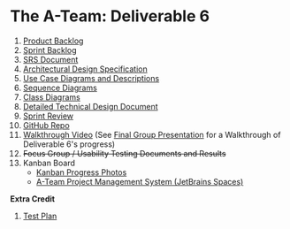 # The A-Team: Deliverable 6

1.    [Product Backlog](https://docs.google.com/spreadsheets/d/1qiva5Cqyvc-7M2_Arl1Ztq76fi4Xm5y43vZg9Ody7QM/edit#gid=616909607)
2.    [Sprint Backlog](https://docs.google.com/spreadsheets/d/1pw283njmaZEpOthaSxv1VoHviQTXABJ7/edit#gid=1448491115)
3.    [SRS Document](https://docs.google.com/document/d/19RdqCek5BAVp5s-bPqRss-IbP4obpr3v/edit)
4.    [Architectural Design Specification](https://docs.google.com/document/d/1ZvaReG9MMKDv57G5W7PK3SSKtc9Opg1J5jKssuVKim8/edit) 
5.    [Use Case Diagrams and Descriptions](https://docs.google.com/document/d/1HVZJPOMEdF5vOeHxHVoEccG2ijHisyy4y0z5xDaOSBI/edit?usp=sharing)
6.    [Sequence Diagrams](https://docs.google.com/document/d/1AqOGzRBFhIDMTtA0zzwFhM9aTngDF8fq4TNKDqYmBdo/edit#heading=h.87ewkvt0kdx) 
7.    [Class Diagrams](https://miro.com/app/board/uXjVNQ1KWrU=/) 
8.    [Detailed Technical Design Document](https://docs.google.com/document/d/1C1oSrq1omt9Ru1VaULNxfUHpezDwVSfzlUy09scPhJU/edit?usp=sharing) 
9.    [Sprint Review](https://docs.google.com/document/d/1sEG4tHyaM308Pf25dQfIqN7FTaIKvIIHpUIT_Ac5u9Y/edit)
10.    [GitHub Repo](https://github.com/COS420-Fall23/The-A-Team)
11.    [Walkthrough Video](https://drive.google.com/drive/folders/1JIdEB4qRwWEuTZIU7XUBS_fK9qSBbIvh?usp=share_link) (See [Final Group Presentation](https://drive.google.com/drive/folders/1r_RDS3Qhs5PC7JIUcWAnvl47oN5CDZ9Y?usp=share_link)  for a Walkthrough of Deliverable 6's progress)
12.    ~~Focus Group / Usability Testing Documents and Results~~
13.    Kanban Board
       - [Kanban Progress Photos](https://github.com/COS420-Fall23/The-A-Team/tree/main/Deliverable%20Submissions/Team%20Kanban%20Board%20Updates)
       - [A-Team Project Management System (JetBrains Spaces)](https://bemental.jetbrains.space) 



**Extra Credit**

1. [Test Plan](https://docs.google.com/document/d/1v0XVtXZldR0R1G-5djPI4ApEUO42MQTs3lyFwpiW2y0/edit#heading=h.c1olmmj2sh30) 
